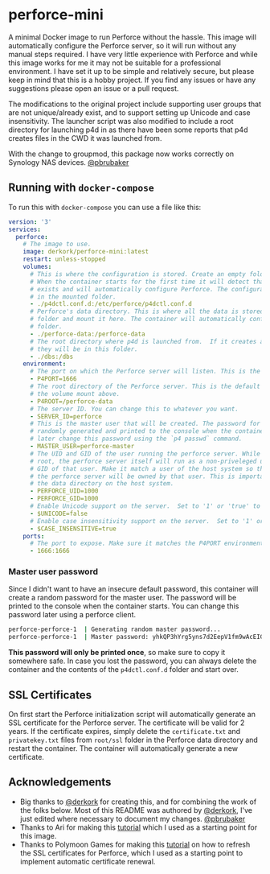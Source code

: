 # perforce-mini
A minimal Docker image to run Perforce without the hassle. This image will automatically configure the Perforce server, so it will run without any manual steps required. I have very little experience with Perforce and while this image works for me it may not be suitable for a professional environment. I have set it up to be simple and relatively secure, but please keep in mind that this is a hobby project. If you find any issues or have any suggestions please open an issue or a pull request.

The modifications to the original project include supporting user groups that are not unique/already exist, and to support setting up Unicode and case insensitivity.  The launcher script was also modified to include a root directory for launching p4d in as there have been some reports that p4d creates files in the CWD it was launched from.

With the change to groupmod, this package now works correctly on Synology NAS devices.  [@pbrubaker](https://github.com/pbrubaker)


## Running with `docker-compose`

To run this with `docker-compose` you can use a file like this:

```yaml
version: '3'
services:
  perforce:
    # The image to use.
    image: derkork/perforce-mini:latest
    restart: unless-stopped
    volumes:
      # This is where the configuration is stored. Create an empty folder and mount this.
      # When the container starts for the first time it will detect that no configuration
      # exists and will automatically configure Perforce. The configuration will then be stored
      # in the mounted folder.
      - ./p4dctl.conf.d:/etc/perforce/p4dctl.conf.d
      # Perforce's data directory. This is where all the data is stored. Again, create an empty
      # folder and mount it here. The container will automatically configure Perforce to use this
      # folder.
      - ./perforce-data:/perforce-data
      # The root directory where p4d is launched from.  If it creates any files in it's CWD
      # they will be in this folder.
      - ./dbs:/dbs
    environment:
      # The port on which the Perforce server will listen. This is the default port.
      - P4PORT=1666
      # The root directory of the Perforce server. This is the default value. Make sure it matches
      # the volume mount above.
      - P4ROOT=/perforce-data
      # The server ID. You can change this to whatever you want.
      - SERVER_ID=perforce
      # This is the master user that will be created. The password for this user will be
      # randomly generated and printed to the console when the container starts. You can 
      # later change this password using the `p4 passwd` command.
      - MASTER_USER=perforce-master
      # The UID and GID of the user running the perforce server. While the container runs as
      # root, the perforce server itself will run as a non-priveleged user. This is the UID and
      # GID of that user. Make it match a user of the host system so that the files created by
      # the perforce server will be owned by that user. This is important so you can backup
      # the data directory on the host system.
      - PERFORCE_UID=1000
      - PERFORCE_GID=1000
      # Enable Unicode support on the server.  Set to '1' or 'true' to enable.
      - $UNICODE=false
      # Enable case insensitivity support on the server.  Set to '1' or 'true' to enable.
      - $CASE_INSENSITIVE=true
    ports:
      # The port to expose. Make sure it matches the P4PORT environment variable.
      - 1666:1666
```

### Master user password

Since I didn't want to have an insecure default password, this container will create a random password for the master user. The password will be printed to the console when the container starts. You can change this password later using a perforce client.

```bash
perforce-perforce-1  | Generating random master password...
perforce-perforce-1  | Master password: yhkQP3hYrg5yns7d2EepV1fm9wAcEIGu
```

**This password will only be printed once**, so make sure to copy it somewhere safe. In case you lost the password, you can always delete the container and the contents of the `p4dctl.conf.d` folder and start over.

## SSL Certificates

On first start the Perforce initialization script will automatically generate an SSL certificate for the Perforce server. The certificate will be valid for 2 years. If the certificate expires, simply delete the `certificate.txt` and `privatekey.txt` files from `root/ssl` folder in the Perforce data directory and restart the container. The container will automatically generate a new certificate.

## Acknowledgements

- Big thanks to [@derkork](https://github.com/derkork) for creating this, and for combining the work of the folks below.  Most of this README was authored by [@derkork](https://github.com/derkork), I've just edited where necessary to document my changes. [@pbrubaker](https://github.com/pbrubaker)
- Thanks to Ari for making this [tutorial](https://aricodes.net/posts/perforce-server-with-docker/) which I used as a starting point for this image.
- Thanks to Polymoon Games for making this [tutorial](https://polymoon.net/blog/how-to-renew-perforce-ssl-certificate/) on how to refresh the SSL certificates for Perforce, which I used as a starting point to implement automatic certificate renewal.
